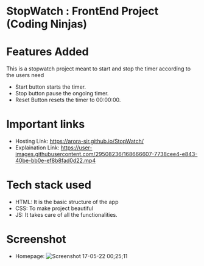 # StopWatch : FrontEnd Project (Coding Ninjas)

# Features Added
This is a stopwatch project meant to start and stop the timer according to the users need
- Start button starts the timer.
- Stop button pause the ongoing timer.
- Reset Button resets the timer to 00:00:00.

# Important links
- Hosting Link: https://arora-sir.github.io/StopWatch/
- Explaination Link: https://user-images.githubusercontent.com/29508236/168666607-7738cee4-e843-40be-bb0e-ef8b8fad0d22.mp4

# Tech stack used
- HTML: It is the basic structure of the app
- CSS: To make project beautiful
- JS: It takes care of all the functionalities.

# Screenshot
- Homepage: ![Screenshot 17-05-22 00;25;11](https://user-images.githubusercontent.com/29508236/168662656-71e71ee9-1d63-441f-a796-c93ced0745f6.jpg)

